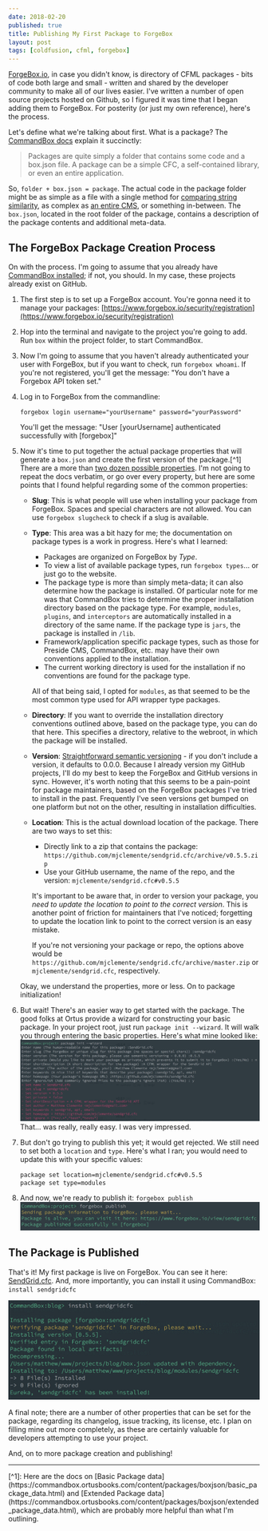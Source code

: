 ```yaml
---
date: 2018-02-20
published: true
title: Publishing My First Package to ForgeBox
layout: post
tags: [coldfusion, cfml, forgebox]
---
```

[ForgeBox.io](https://www.forgebox.io/), in case you didn't know, is directory of CFML packages - bits of code both large and small - written and shared by the developer community to make all of our lives easier. I've written a number of open source projects hosted on Github, so I figured it was time that I began adding them to ForgeBox. For posterity (or just my own reference), here's the process.
<!--more-->

Let's define what we're talking about first. What is a package? The [CommandBox docs](https://commandbox.ortusbooks.com/content/packages/creating_packages/creating_packages.html) explain it succinctly:

> Packages are quite simply a folder that contains some code and a box.json file. A package can be a simple CFC, a self-contained library, or even an entire application.

So, `folder + box.json = package`. The actual code in the package folder might be as simple as a file with a single method for [comparing string similarity](https://www.forgebox.io/view/String-Similarity), as complex as [an entire CMS](https://www.forgebox.io/view/contentbox-stable-updates), or something in-between. The `box.json`, located in the root folder of the package, contains a description of the package contents and additional meta-data.

## The ForgeBox Package Creation Process

On with the process. I'm going to assume that you already have [CommandBox installed](https://www.ortussolutions.com/products/commandbox); if not, you should. In my case, these projects already exist on GitHub.

1. The first step is to set up a ForgeBox account. You're gonna need it to manage your packages: [https://www.forgebox.io/security/registration](https://www.forgebox.io/security/registration)

2. Hop into the terminal and navigate to the project you're going to add. Run `box` within the project folder, to start CommandBox.

3. Now I'm going to assume that you haven't already authenticated your user with ForgeBox, but if you want to check, run `forgebox whoami`. If you're not registered, you'll get the message: "You don't have a Forgebox API token set."

4. Log in to ForgeBox from the commandline:

	```text
	forgebox login username="yourUsername" password="yourPassword"
	```
	You'll get the message: "User [yourUsername] authenticated successfully with [forgebox]"
5. Now it's time to put together the actual package properties that will generate a `box.json` and create the first version of the package.[^1] There are a more than [two dozen possible properties](https://commandbox.ortusbooks.com/content/packages/boxjson/boxjson.html#sample-boxjson). I'm not going to repeat the docs verbatim, or go over every property, but here are some points that I found helpful regarding some of the common properties:
	* **Slug**: This is what people will use when installing your package from ForgeBox. Spaces and special characters are not allowed. You can use `forgebox slugcheck` to check if a slug is available.
	* **Type**: This area was a bit hazy for me; the documentation on package types is a work in progress. Here's what I learned:
		* Packages are organized on ForgeBox by *Type*.
		* To view a list of available package types, run `forgebox types`... or just go to the website.
		*  The package type is more than simply meta-data; it can also determine how the package is installed. Of particular note for me was that CommandBox tries to determine the proper installation directory based on the package type. For example, `modules`, `plugins`, and `interceptors` are automatically installed in a directory of the same name. If the package type is `jars`, the package is installed in `/lib`.
		*  Framework/application specific package types, such as those for Preside CMS, CommandBox, etc. may have their own conventions applied to the installation.
		* The current working directory is used for the installation if no conventions are found for the package type.

		All of that being said, I opted for `modules`, as that seemed to be the most common type used for API wrapper type packages.
	* **Directory**: If you want to override the installation directory conventions outlined above, based on the package type, you can do that here. This specifies a directory, relative to the webroot, in which the package will be installed.
	* **Version**: [Straightforward semantic versioning](https://commandbox.ortusbooks.com/content/packages/managing_version.html) - if you don't include a version, it defaults to 0.0.0. Because I already version my GitHub projects, I'll do my best to keep the ForgeBox and GitHub versions in sync. However, it's worth noting that this seems to be a pain-point for package maintainers, based on the ForgeBox packages I've tried to install in the past. Frequently I've seen versions get bumped on one platform but not on the other, resulting in installation difficulties.
	* **Location**: This is the actual download location of the package. There are two ways to set this:
		* Directly link to a zip that contains the package: `https://github.com/mjclemente/sendgrid.cfc/archive/v0.5.5.zip`
		* Use your GitHub username, the name of the repo, and the version: `mjclemente/sendgrid.cfc#v0.5.5`

		It's important to be aware that, in order to version your package, you *need to update the location to point to the correct version*. This is another point of friction for maintainers that I've noticed; forgetting to update the location link to point to the correct version is an easy mistake.

		If you're not versioning your package or repo, the options above would be `https://github.com/mjclemente/sendgrid.cfc/archive/master.zip` or `mjclemente/sendgrid.cfc`, respectively.

	Okay, we understand the properties, more or less. On to package initialization!

6. But wait! There's an easier way to get started with the package. The good folks at Ortus provide a wizard for constructing your basic package. In your project root, just run `package init --wizard`. It will walk you through entering the basic properties. Here's what mine looked like:
	![CommandBox package wizard](/public/assets/images/commandbox-package-wizard.png)
	That... was really, really easy. I was very impressed.

7. But don't go trying to publish this yet; it would get rejected. We still need to set both a `location` and `type`. Here's what I ran; you would need to update this with your specific values:

	```text
	package set location=mjclemente/sendgrid.cfc#v0.5.5
	package set type=modules
	```
8. And now, we're ready to publish it: `forgebox publish`
	![ForgeBox publish success](/public/assets/images/forgebox-publish-success.png)

## The Package is Published

That's it! My first package is live on ForgeBox. You can see it here: [SendGrid.cfc](https://www.forgebox.io/view/sendgridcfc). And, more importantly, you can install it using CommandBox: `install sendgridcfc`

![ForgeBox install SendGrid.cfc](/public/assets/images/forgebox-install-sendgridcfc-package.png)

A final note; there are a number of other properties that can be set for the package, regarding its changelog, issue tracking, its license, etc. I plan on filling mine out more completely, as these are certainly valuable for developers attempting to use your project.

And, on to more package creation and publishing!


<hr>
[^1]: Here are the docs on [Basic Package data](https://commandbox.ortusbooks.com/content/packages/boxjson/basic_package_data.html) and [Extended Package data](https://commandbox.ortusbooks.com/content/packages/boxjson/extended_package_data.html), which are probably more helpful than what I'm outlining.